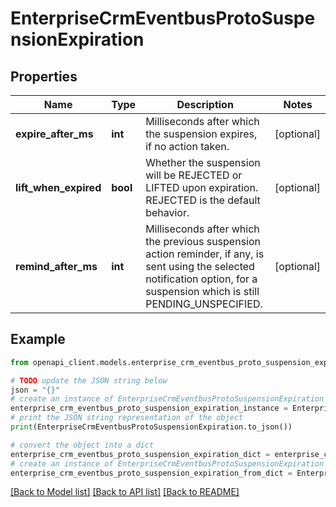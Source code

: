 # EnterpriseCrmEventbusProtoSuspensionExpiration


## Properties

Name | Type | Description | Notes
------------ | ------------- | ------------- | -------------
**expire_after_ms** | **int** | Milliseconds after which the suspension expires, if no action taken. | [optional] 
**lift_when_expired** | **bool** | Whether the suspension will be REJECTED or LIFTED upon expiration. REJECTED is the default behavior. | [optional] 
**remind_after_ms** | **int** | Milliseconds after which the previous suspension action reminder, if any, is sent using the selected notification option, for a suspension which is still PENDING_UNSPECIFIED. | [optional] 

## Example

```python
from openapi_client.models.enterprise_crm_eventbus_proto_suspension_expiration import EnterpriseCrmEventbusProtoSuspensionExpiration

# TODO update the JSON string below
json = "{}"
# create an instance of EnterpriseCrmEventbusProtoSuspensionExpiration from a JSON string
enterprise_crm_eventbus_proto_suspension_expiration_instance = EnterpriseCrmEventbusProtoSuspensionExpiration.from_json(json)
# print the JSON string representation of the object
print(EnterpriseCrmEventbusProtoSuspensionExpiration.to_json())

# convert the object into a dict
enterprise_crm_eventbus_proto_suspension_expiration_dict = enterprise_crm_eventbus_proto_suspension_expiration_instance.to_dict()
# create an instance of EnterpriseCrmEventbusProtoSuspensionExpiration from a dict
enterprise_crm_eventbus_proto_suspension_expiration_from_dict = EnterpriseCrmEventbusProtoSuspensionExpiration.from_dict(enterprise_crm_eventbus_proto_suspension_expiration_dict)
```
[[Back to Model list]](../README.md#documentation-for-models) [[Back to API list]](../README.md#documentation-for-api-endpoints) [[Back to README]](../README.md)


